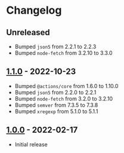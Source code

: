# Changelog

## Unreleased

- Bumped `json5` from 2.2.1 to 2.2.3
- Bumped `node-fetch` from 3.2.10 to 3.3.0

## [1.1.0](https://github.com/xt0rted/dotnet-sdk-updater/compare/v1.0.0...v1.1.0) - 2022-10-23

- Bumped `@actions/core` from 1.6.0 to 1.10.0
- Bumped `json5` from 2.2.0 to 2.2.1
- Bumped `node-fetch` from 3.2.0 to 3.2.10
- Bumped `semver` from 7.3.5 to 7.3.8
- Bumped `xregexp` from 5.1.0 to 5.1.1

## [1.0.0](https://github.com/xt0rted/dotnet-sdk-updater/releases/tag/v1.0.0) - 2022-02-17

- Initial release
